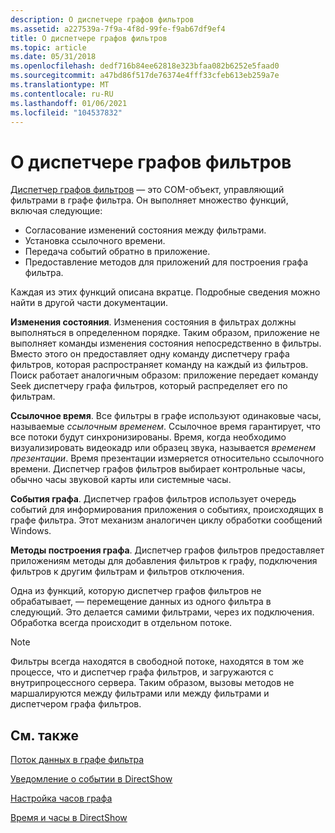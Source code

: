 ```yaml
---
description: О диспетчере графов фильтров
ms.assetid: a227539a-7f9a-4f8d-99fe-f9ab67df9ef4
title: О диспетчере графов фильтров
ms.topic: article
ms.date: 05/31/2018
ms.openlocfilehash: dedf716b84ee62818e323bfaa082b6252e5faad0
ms.sourcegitcommit: a47bd86f517de76374e4fff33cfeb613eb259a7e
ms.translationtype: MT
ms.contentlocale: ru-RU
ms.lasthandoff: 01/06/2021
ms.locfileid: "104537832"
---
```

# <a name="about-the-filter-graph-manager"></a>О диспетчере графов фильтров

[Диспетчер графов фильтров](filter-graph-manager.md) — это COM-объект, управляющий фильтрами в графе фильтра. Он выполняет множество функций, включая следующие:

-   Согласование изменений состояния между фильтрами.
-   Установка ссылочного времени.
-   Передача событий обратно в приложение.
-   Предоставление методов для приложений для построения графа фильтра.

Каждая из этих функций описана вкратце. Подробные сведения можно найти в другой части документации.

**Изменения состояния**. Изменения состояния в фильтрах должны выполняться в определенном порядке. Таким образом, приложение не выполняет команды изменения состояния непосредственно в фильтры. Вместо этого он предоставляет одну команду диспетчеру графа фильтров, которая распространяет команду на каждый из фильтров. Поиск работает аналогичным образом: приложение передает команду Seek диспетчеру графа фильтров, который распределяет его по фильтрам.

**Ссылочное время**. Все фильтры в графе используют одинаковые часы, называемые *ссылочным временем*. Ссылочное время гарантирует, что все потоки будут синхронизированы. Время, когда необходимо визуализировать видеокадр или образец звука, называется *временем презентации*. Время презентации измеряется относительно ссылочного времени. Диспетчер графов фильтров выбирает контрольные часы, обычно часы звуковой карты или системные часы.

**События графа**. Диспетчер графов фильтров использует очередь событий для информирования приложения о событиях, происходящих в графе фильтра. Этот механизм аналогичен циклу обработки сообщений Windows.

**Методы построения графа**. Диспетчер графов фильтров предоставляет приложениям методы для добавления фильтров к графу, подключения фильтров к другим фильтрам и фильтров отключения.

Одна из функций, которую диспетчер графов фильтров не обрабатывает, — перемещение данных из одного фильтра в следующий. Это делается самими фильтрами, через их подключения. Обработка всегда происходит в отдельном потоке.

> [!Note]  
> Фильтры всегда находятся в свободной потоке, находятся в том же процессе, что и диспетчер графа фильтров, и загружаются с внутрипроцессного сервера. Таким образом, вызовы методов не маршалируются между фильтрами или между фильтрами и диспетчером графа фильтров.

 

## <a name="related-topics"></a>См. также

<dl> <dt>

[Поток данных в графе фильтра](data-flow-in-the-filter-graph.md)
</dt> <dt>

[Уведомление о событии в DirectShow](event-notification-in-directshow.md)
</dt> <dt>

[Настройка часов графа](setting-the-graph-clock.md)
</dt> <dt>

[Время и часы в DirectShow](time-and-clocks-in-directshow.md)
</dt> </dl>

 

 



